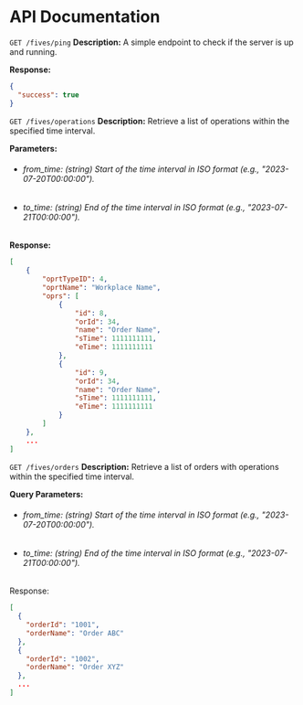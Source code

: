 # API Documentation
`GET /fives/ping`
__Description:__ A simple endpoint to check if the server is up and running.

__Response:__

```json
{
  "success": true
}
```

`GET /fives/operations`
__Description:__ Retrieve a list of operations within the specified time interval.

__Parameters:__
* ###### from_time: (string) Start of the time interval in ISO format (e.g., "2023-07-20T00:00:00").
* ###### to_time: (string) End of the time interval in ISO format (e.g., "2023-07-21T00:00:00").

__Response:__

```json
[
    {
        "oprtTypeID": 4,
        "oprtName": "Workplace Name",
        "oprs": [
            {
                "id": 8,
                "orId": 34,
                "name": "Order Name",
                "sTime": 1111111111,
                "eTime": 1111111111
            },
            {
                "id": 9,
                "orId": 34,
                "name": "Order Name",
                "sTime": 1111111111,
                "eTime": 1111111111
            }
        ]
    },
    ...
]
```

`GET /fives/orders`
__Description:__ Retrieve a list of orders with operations within the specified time interval.

__Query Parameters:__

* ###### from_time: (string) Start of the time interval in ISO format (e.g., "2023-07-20T00:00:00").
* ###### to_time: (string) End of the time interval in ISO format (e.g., "2023-07-21T00:00:00").
Response:

```json
[
  {
    "orderId": "1001",
    "orderName": "Order ABC"
  },
  {
    "orderId": "1002",
    "orderName": "Order XYZ"
  },
  ...
]
```